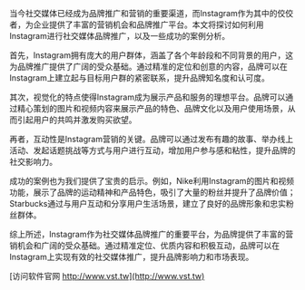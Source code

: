 当今社交媒体已经成为品牌推广和营销的重要渠道，而Instagram作为其中的佼佼者，为企业提供了丰富的营销机会和品牌推广平台。本文将探讨如何利用Instagram进行社交媒体品牌推广，以及一些成功的案例分析。

首先，Instagram拥有庞大的用户群体，涵盖了各个年龄段和不同背景的用户，这为品牌推广提供了广阔的受众基础。通过精准的定位和创意的内容，品牌可以在Instagram上建立起与目标用户群的紧密联系，提升品牌知名度和认可度。

其次，视觉化的特点使得Instagram成为展示产品和服务的理想平台。品牌可以通过精心策划的图片和视频内容来展示产品的特色、品牌文化以及用户使用场景，从而引起用户的共鸣并激发购买欲望。

再者，互动性是Instagram营销的关键。品牌可以通过发布有趣的故事、举办线上活动、发起话题挑战等方式与用户进行互动，增加用户参与感和粘性，提升品牌的社交影响力。

成功的案例也为我们提供了宝贵的启示。例如，Nike利用Instagram的图片和视频功能，展示了品牌的运动精神和产品特色，吸引了大量的粉丝并提升了品牌价值；Starbucks通过与用户互动和分享用户生活场景，建立了良好的品牌形象和忠实粉丝群体。

综上所述，Instagram作为社交媒体品牌推广的重要平台，为品牌提供了丰富的营销机会和广阔的受众基础。通过精准定位、优质内容和积极互动，品牌可以在Instagram上实现有效的社交媒体推广，提升品牌影响力和市场表现。


[访问软件官网 http://www.vst.tw](http://www.vst.tw)
